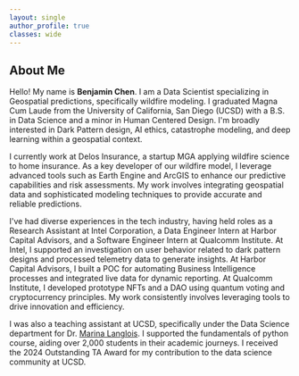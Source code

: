 ```yaml
---
layout: single
author_profile: true
classes: wide
---
```


## About Me

Hello! My name is **Benjamin Chen**. I am a Data Scientist specializing in Geospatial predictions, specifically wildfire modeling. I graduated Magna Cum Laude from the University of California, San Diego (UCSD) with a B.S. in Data Science and a minor in Human Centered Design. I'm broadly interested in Dark Pattern design, AI ethics, catastrophe modeling, and deep learning within a geospatial context.

I currently work at Delos Insurance, a startup MGA applying wildfire science to home insurance. As a key developer of our wildfire model, I leverage advanced tools such as Earth Engine and ArcGIS to enhance our predictive capabilities and risk assessments. My work involves integrating geospatial data and sophisticated modeling techniques to provide accurate and reliable predictions.

I've had diverse experiences in the tech industry, having held roles as a Research Assistant at Intel Corporation, a Data Engineer Intern at Harbor Capital Advisors, and a Software Engineer Intern at Qualcomm Institute. At Intel, I supported an investigation on user behavior related to dark pattern designs and processed telemetry data to generate insights. At Harbor Capital Advisors, I built a POC for automating Business Intelligence processes and integrated live data for dynamic reporting. At Qualcomm Institute, I developed prototype NFTs and a DAO using quantum voting and cryptocurrency principles. My work consistently involves leveraging tools to drive innovation and efficiency.

I was also a teaching assistant at UCSD, specifically under the Data Science department for Dr. [Marina Langlois](https://datascience.ucsd.edu/people/marina-langlois/). I supported the fundamentals of python course, aiding over 2,000 students in their academic journeys. I received the 2024 Outstanding TA Award for my contribution to the data science community at UCSD.



